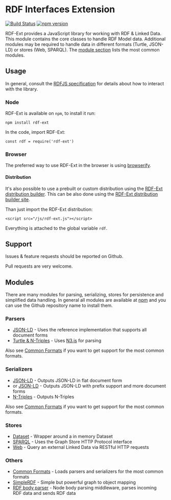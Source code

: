 # RDF Interfaces Extension

[![Build Status](https://travis-ci.org/rdf-ext/rdf-ext.svg?branch=master)](https://travis-ci.org/rdf-ext/rdf-ext)
[![npm version](https://badge.fury.io/js/rdf-ext.svg)](https://badge.fury.io/js/rdf-ext)

RDF-Ext provides a JavaScript library for working with RDF & Linked Data.
This module contains the core classes to handle RDF Model data.
Additional modules may be required to handle data in different formats (Turtle, JSON-LD) or stores (Web, SPARQL).
The [module section](#modules) lists the most common modules.

## Usage

In general, consult the [RDFJS specification](https://github.com/rdfjs/representation-task-force/) for details about how to interact with the library.

### Node

RDF-Ext is available on `npm`, to install it run:

	npm install rdf-ext

In the code, import RDF-Ext:

	const rdf = require('rdf-ext')

### Browser

The preferred way to use RDF-Ext in the browser is using [browserify](http://browserify.org/).

#### Distribution

It's also possible to use a prebuilt or custom distribution using the [RDF-Ext distribution builder](https://github.com/rdf-ext/rdf-ext-dist-builder).
This can be also done using the [RDF-Ext distribution builder site](http://rdf-ext.bergnet.org/).

Than just import the RDF-Ext distribution:

	<script src="/js/rdf-ext.js"></script>
	
Everything is attached to the global variable `rdf`. 

## Support

Issues & feature requests should be reported on Github.

Pull requests are very welcome.

## Modules

There are many modules for parsing, serializing, stores for persistence and simplified data handling.
In general all modules are available at [npm](https://www.npmjs.com) and you can use the Github repository name to install them.

### Parsers

* [JSON-LD](https://github.com/rdfjs/parser-jsonld) - Uses the reference implementation that supports all document forms
* [Turtle & N-Triples](https://github.com/rdfjs/parser-n3) - Uses [N3.js](https://github.com/RubenVerborgh/N3.js) for parsing

Also see [Common Formats](https://github.com/rdfjs/formats-common) if you want to get support for the most common formats.

### Serializers

* [JSON-LD](https://github.com/rdfjs/serializer-jsonld) - Outputs JSON-LD in flat document form
* or [JSON-LD](https://github.com/rdf-ext/rdf-serializer-jsonld-ext) - Outputs JSON-LD with prefix support and more document forms
* [N-Triples](https://github.com/rdfjs/serializer-ntriples) - Outputs N-Triples

Also see [Common Formats](https://github.com/rdfjs/formats-common) if you want to get support for the most common formats.

### Stores

- [Dataset](http://github.com/rdf-ext/rdf-store-dataset) - Wrapper around a in memory Dataset
- [SPARQL](http://github.com/rdf-ext/rdf-store-sparql) - Uses the Graph Store HTTP Protocol interface
- [Web](http://github.com/rdf-ext/rdf-store-web) - Query an external Linked Data via RESTful HTTP requests

### Others

- [Common Formats](https://github.com/rdfjs/formats-common) - Loads parsers and serializers for the most common formats
- [SimpleRDF](https://github.com/nicola/simplerdf/) - Simple but powerful graph to object mapping
- [RDF body parser](https://github.com/rdf-ext/rdf-body-parser) - Node body parsing middleware, parses incoming RDF data and sends RDF data
